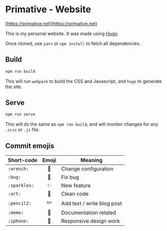 # Primative - Website

[https://primative.net](https://primative.net)

This is my personal website. It was made using [Hugo](https://gohugo.io/).

Once cloned, use `yarn` or `npm install` to fetch all dependencies.

## Build

```bash
npm run build
```

This will run `webpack` to build the CSS and Javascript, and `hugo` to generate the site.

## Serve

```bash
npm run serve
```

This will do the same as `npm run build`, and will monitor changes for any `.scss` or `.js` file.

## Commit emojis

| Short-code   | Emoji | Meaning                    |
| ------------ | :---: | -------------------------- |
| `:wrench:`   |  🔧   | Change configuration       |
| `:bug:`      |  🐛   | Fix bug                    |
| `:sparkles:` |  ✨   | New feature                |
| `:art:`      |  🎨   | Clean code                 |
| `:pencil2:`  |  ✏️   | Add text / write blog post |
| `:memo:`     |  📝   | Documentation related      |
| `:iphone:`   |  📱   | Responsive design work     |
